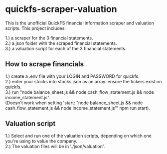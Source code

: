 # quickfs-scraper-valuation

This is the unofficial QuickFS financial information scraper and valuation scripts.
This project includes: 

1.) a scraper for the 3 financial statements.\
2.) a json folder with the scraped financial statements.\
3.) a valuation script for each of the 3 financial statements.

## How to scrape financials

1.) create a .env file with your LOGIN and PASSWORD for quickfs.\
2.) enter your stocks into stocks.json as an array. ensure the tickers exist on quickfs.\
3.) run "node balance_sheet.js && node cash_flow_statement.js && node income_statement.js".\
(Doesn't work when setting 'start: "node balance_sheet.js && node cash_flow_statement.js && node income_statement.js"' npm run start).

## Valuation script

1.) Select and run one of the valuation scripts, depending on which one you're using to value the company.\
2.) The valuation files will be in './json/valuation'.
